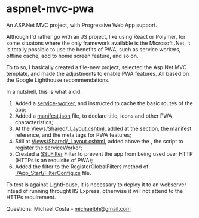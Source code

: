# aspnet-mvc-pwa

An ASP.Net MVC project, with Progressive Web App support.

Although I'd rather go with an JS project, like using React or Polymer, for some situatons where the only framework available is the Microsoft .Net, it is totally possible to use the benefits of PWA, such as service workers, offline cache, add to home screen feature, and so on.

To to so, I basically created a file-new project, selected the Asp.Net MVC template, and made the adjustments to enable PWA features. All based on the Google Lighthouse recommendations.

In a nutshell, this is what a did:

1) Added a [service-worker](./aspnet-mvc-pwa/service-worker.js), and instructed to cache the basic routes of the app;
2) Added a [manifest.json](./aspnet-mvc-pwa/manifest.json) file, to declare title, icons and other PWA characteristics;
3) At the [Views/Shared/_Layout.cshtml](./aspnet-mvc-pwa/Views/Shared/_Layout.cshtml), added at the <head> section, the manifest reference, and the meta tags for PWA features;
4) Still at [Views/Shared/_Layout.cshtml](./aspnet-mvc-pwa/Views/Shared/_Layout.cshtml), added above the </body>, the script to register the serviceWorker;
5) Created a [SSLFilter](./aspnet-mvc-pwa/SSLFilter.cs) Filter to prevent the app from being used over HTTP (HTTPs is an requisite of PWA);
6) Added the filter to the RegisterGlobalFilters method of [./App_Start/FilterConfig.cs](./aspnet-mvc-pwa/App_Start/FilterConfig.cs) file.

To test is against LightHouse, it is necessary to deploy it to an webserver intead of running throught IIS Express, otherwise it will not attend to the HTTPs requirement.

Questions: Michael Costa - michaelbh@gmail.com
